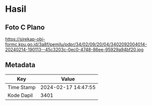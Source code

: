 # Hasil

## Foto C Plano

https://sirekap-obj-formc.kpu.go.id/3a8f/pemilu/pdpr/34/02/09/20/04/3402092004014-20240214-190113--45c3203c-0ec0-4748-86ee-95929a94bf20.jpg


## Metadata

| Key        | Value               |
| ---------- | ------------------- |
| Time Stamp | 2024-02-17 14:47:55 |
| Kode Dapil | 3401                |



